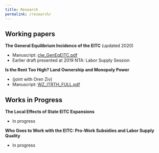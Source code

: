 ```yaml
---
title: Research
permalink: /research/
---
```


## Working papers

**The General Equilibrium Incidence of the EITC** (updated 2020)  
- Manuscript: [clw_GenEqEITC.pdf](/files/papers/clw_GenEqEITC_june2020.pdf)  
- Earlier draft presented at 2019 NTA: Labor Supply Session  
  
**Is the Rent Too High? Land Ownership and Monopoly Power**  
- (joint with Oren Ziv)  
- Manuscript: [WZ_ITRTH_FULL.pdf](/files/papers/WZ_ITRTH_FULL.pdf)  


## Works in Progress

**The Local Effects of State EITC Expansions**  
- In progress

**Who Goes to Work with the EITC: Pro-Work Subsidies and Labor Supply Quality**  
- In progress
